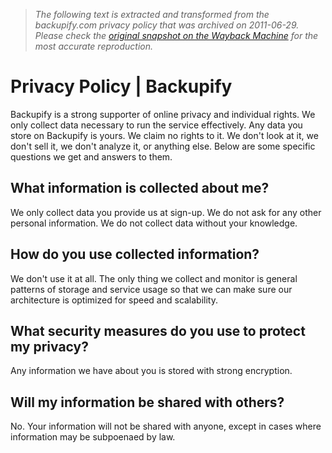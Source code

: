 > *The following text is extracted and transformed from the backupify.com privacy policy that was archived on 2011-06-29. Please check the [original snapshot on the Wayback Machine](https://web.archive.org/web/20110629074351id_/http%3A//www.backupify.com/privacy) for the most accurate reproduction.*

# Privacy Policy | Backupify

Backupify is a strong supporter of online privacy and individual rights. We only collect data necessary to run the service effectively. Any data you store on Backupify is yours. We claim no rights to it. We don't look at it, we don't sell it, we don't analyze it, or anything else. Below are some specific questions we get and answers to them.

## What information is collected about me?

We only collect data you provide us at sign-up. We do not ask for any other personal information. We do not collect data without your knowledge.

## How do you use collected information?

We don't use it at all. The only thing we collect and monitor is general patterns of storage and service usage so that we can make sure our architecture is optimized for speed and scalability.

## What security measures do you use to protect my privacy?

Any information we have about you is stored with strong encryption.

## Will my information be shared with others?

No. Your information will not be shared with anyone, except in cases where information may be subpoenaed by law.
